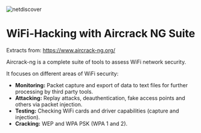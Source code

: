 ![netdiscover](https://github.com/malsearchs/Wifi-Hacking-AircrackNG-Cheatsheet/blob/master/logo.jpg) 
# WiFi-Hacking with Aircrack NG Suite            


Extracts from: <https://www.aircrack-ng.org/>

Aircrack-ng is a complete suite of tools to assess WiFi network security.

It focuses on different areas of WiFi security:

+ **Monitoring:** Packet capture and export of data to text files for further processing by third party tools.
+ **Attacking:** Replay attacks, deauthentication, fake access points and others via packet injection.
+ **Testing:** Checking WiFi cards and driver capabilities (capture and injection).
+ **Cracking:** WEP and WPA PSK (WPA 1 and 2).

